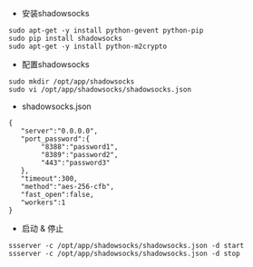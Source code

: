 - 安装shadowsocks
```
sudo apt-get -y install python-gevent python-pip
sudo pip install shadowsocks
sudo apt-get -y install python-m2crypto
```
- 配置shadowsocks
```
sudo mkdir /opt/app/shadowsocks
sudo vi /opt/app/shadowsocks/shadowsocks.json
```
- shadowsocks.json
```
{
   "server":"0.0.0.0",
   "port_password":{
        "8388":"password1",
        "8389":"password2",
        "443":"password3"
   },
   "timeout":300,
   "method":"aes-256-cfb",
   "fast_open":false,
   "workers":1
}
```

- 启动 & 停止
```
ssserver -c /opt/app/shadowsocks/shadowsocks.json -d start
ssserver -c /opt/app/shadowsocks/shadowsocks.json -d stop
```

